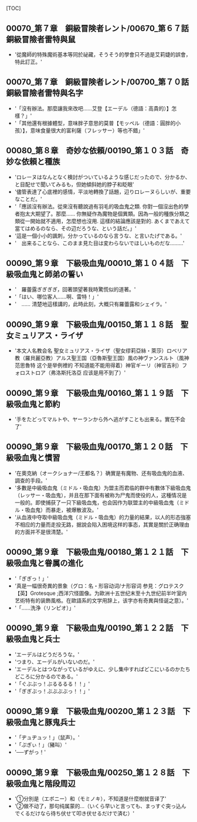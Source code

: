 # 

[TOC]

## 00070_第７章　銅級冒険者レント/00670_第６７話　銅級冒險者雷特與鼠

- '從魔師的特殊魔術基本等同於祕藏，そうそう的學會只不過是艾莉婕的誤會，特此訂正。'


## 00070_第７章　銅級冒険者レント/00700_第７０話　銅級冒險者雷特與名字

- '「沒有辦法。那麼讓我來改吧……艾登【エーデル（德語：高貴的）】怎樣？」'
- '「其他還有根據體型，意味胖子意思的莫普【モッペル（德語：圓胖的小孩）】，意味食量很大的富利薩（フレッサー）等也不錯」'


## 00080_第８章　奇妙な依頼/00190_第１０３話　奇妙な依頼と種族

- 'ロレーヌはなんとなく検討がついているような感じだったので、分かるか、と目配せで聞いてみるも，但她傾斜她的脖子和眨眼'
- '儘管表達了心底裡的感情，平淡地轉換了話題，辺りロレーヌらしいが、重要なことだ。'
- '「應該沒有辦法。從來沒有聽說過有羽毛的吸血鬼之類. 你對一個沒出色的學者抱太大期望了。那麼…… 你無疑作為魔物是個異類。因為一般的種族分類之類從一開始就不適用，怎麼想也沒用. 這樣的結論應該是對的. あくまであえて當てはめるのなら、その辺だろうな、という話だ。」'
- '這是一個小小的諷刺，分かっているのなら言うな、と言いたげである。'
- '　出来ることなら、このまま見た目は変わらないでほしいものだな………'


## 00090_第９章　下級吸血鬼/00010_第１０４話　下級吸血鬼と師弟の誓い

- '　羅蕾露ぎぎぎぎ，回著頭望著我時驚慌似的道著。'
- '「はい、哪位客人……啊、雷特！」'
- '　…… 清楚地這樣講的，此時此刻，大概只有羅蕾露和シェイラ。'


## 00090_第９章　下級吸血鬼/00150_第１１８話　聖女ミュリアス・ライザ

- '本文人名教会名 聖女ミュリアス・ライザ（聖女缪莉亞絲・萊莎）ロベリア教（羅貝麗亞教）アルス聖王国（亞魯斯聖王国）風の神ヴァンスルト（風神范思魯特 这个是举例裡的 不知道能不能用得着）神官ギーリ（神官吉利）フォロストロア（弗洛斯托洛亞 应该是用不到了）'


## 00090_第９章　下級吸血鬼/00160_第１１９話　下級吸血鬼と節約

- '手をたどってマルトや、ヤーランから外へ逃がすことも出来る。實在不会了'


## 00090_第９章　下級吸血鬼/00170_第１２０話　下級吸血鬼と慣習

- '在奧克納（オークショナー/王都名？）确實是有魔物、还有吸血鬼的血液、調查的手段。'
- '多數是中級吸血鬼（ミドル・吸血鬼）为盟主而君临的群中有數体下級吸血鬼（レッサー・吸血鬼），并且在那下面有被称为尸鬼而使役的人，这種情况是一般的。即使捕获了一只下級吸血鬼，也会因作为联盟主的中級吸血鬼（ミドル・吸血鬼）而暴走，被爆散波及。'
- '从血液中夺取中級吸血鬼（ミドル・吸血鬼）的力量的結果，以人的形态強塞不相应的力量而走投无路，据說会陷入困境这样的事态，其實是關於正确理由的方面并不是很清楚。'


## 00090_第９章　下級吸血鬼/00180_第１２１話　下級吸血鬼と眷属の進化

- '「ぎぎっ！」'
- '真是一幅很奇異的景象（グロ：名・形容动词/ナ形容词 参見：グロテスク【英】Grotesque ;西洋穴怪圖像。为歐洲十五世纪末至十九世纪前半叶室内艺術特有的装飾風格。在歐語系的文学用辞上，该字亦有奇異與怪诞之意）。'
- '「……洗浄（リンピオ）」'


## 00090_第９章　下級吸血鬼/00190_第１２２話　下級吸血鬼と兵士

- 'エーデルはどうだろうな。'
- 'つまり、エーデルがいないのだ。'
- 'エーデルとはつながっているがゆえに、少し集中すればどこにいるのかたちどころに分かるのである。'
- '「ぐぶぶっ！ぶるるるる！！」'
- '「ぎぎぶっ！ぶぶぶぶっ！！」'


## 00090_第９章　下級吸血鬼/00200_第１２３話　下級吸血鬼と豚鬼兵士

- '「ヂュヂュッ！」（鼠声）。'
- '「ぷぎぃ！」（豬叫）'
- '──ずがっ！'


## 00090_第９章　下級吸血鬼/00250_第１２８話　下級吸血鬼と階段周辺

- '①分別是（エボニー）和（モミノキ），不知道是什麼樹就音译了'
- '②做不动了，那句纯属蒙的…（いくら早いと言っても、まっすぐ突っ込んでくるだけなら待ち伏せて叩き伏せるだけで済む）'

